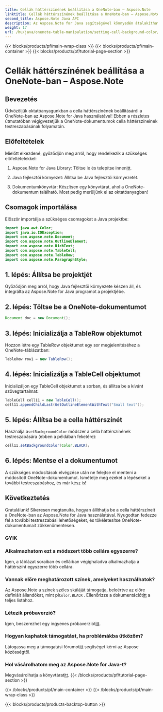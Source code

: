 ```yaml
---
title: Cellák háttérszínének beállítása a OneNote-ban – Aspose.Note
linktitle: Cellák háttérszínének beállítása a OneNote-ban – Aspose.Note
second_title: Aspose.Note Java API
description: Az Aspose.Note for Java segítségével könnyedén átalakíthatja a OneNote-dokumentumokat. Könnyedén testreszabhatja a cella háttérszíneit. Próbálja ki most az ingyenes próbaverziót!
weight: 17
url: /hu/java/onenote-table-manipulation/setting-cell-background-color/
---
```


{{< blocks/products/pf/main-wrap-class >}}
{{< blocks/products/pf/main-container >}}
{{< blocks/products/pf/tutorial-page-section >}}

# Cellák háttérszínének beállítása a OneNote-ban – Aspose.Note

## Bevezetés
Üdvözöljük oktatóanyagunkban a cella háttérszínének beállításáról a OneNote-ban az Aspose.Note for Java használatával! Ebben a részletes útmutatóban végigvezetjük a OneNote-dokumentumok cella háttérszíneinek testreszabásának folyamatán.
## Előfeltételek
Mielőtt elkezdené, győződjön meg arról, hogy rendelkezik a szükséges előfeltételekkel:
1.  Aspose.Note for Java Library: Töltse le és telepítse innen[itt](https://releases.aspose.com/note/java/).
   
2. Java fejlesztői környezet: Állítsa be Java fejlesztői környezetét.
3. Dokumentumkönyvtár: Készítsen egy könyvtárat, ahol a OneNote-dokumentum található.
Most pedig merüljünk el az oktatóanyagban!
## Csomagok importálása
Először importálja a szükséges csomagokat a Java projektbe:
```java
import java.awt.Color;
import java.io.IOException;
import com.aspose.note.Document;
import com.aspose.note.OutlineElement;
import com.aspose.note.RichText;
import com.aspose.note.TableCell;
import com.aspose.note.TableRow;
import com.aspose.note.ParagraphStyle;
```
## 1. lépés: Állítsa be projektjét
Győződjön meg arról, hogy Java fejlesztői környezete készen áll, és integrálta az Aspose.Note for Java programot a projektjébe.
## 2. lépés: Töltse be a OneNote-dokumentumot
```java
Document doc = new Document();
```
## 3. lépés: Inicializálja a TableRow objektumot
Hozzon létre egy TableRow objektumot egy sor megjelenítéséhez a OneNote-táblázatban:
```java
TableRow row1 = new TableRow();
```
## 4. lépés: Inicializálja a TableCell objektumot
Inicializáljon egy TableCell objektumot a sorban, és állítsa be a kívánt szövegtartalmat:
```java
TableCell cell11 = new TableCell();
cell11.appendChildLast(GetOutlineElementWithText("Small text"));
```
## 5. lépés: Állítsa be a cella háttérszínét
 Használja a`setBackgroundColor` módszer a cella háttérszínének testreszabására (ebben a példában feketére):
```java
cell11.setBackgroundColor(Color.BLACK);
```
## 6. lépés: Mentse el a dokumentumot
A szükséges módosítások elvégzése után ne felejtse el menteni a módosított OneNote-dokumentumot.
Ismételje meg ezeket a lépéseket a további testreszabáshoz, és már kész is!
## Következtetés
Gratulálunk! Sikeresen megtanulta, hogyan állíthatja be a cella háttérszíneit a OneNote-ban az Aspose.Note for Java használatával. Nyugodtan fedezze fel a további testreszabási lehetőségeket, és tökéletesítse OneNote-dokumentumait zökkenőmentesen.
### GYIK
### Alkalmazhatom ezt a módszert több cellára egyszerre?
Igen, a táblázat soraiban és celláiban végighaladva alkalmazhatja a háttérszínt egyszerre több cellára.
### Vannak előre meghatározott színek, amelyeket használhatok?
 Az Aspose.Note a színek széles skáláját támogatja, beleértve az előre definiált állandókat, mint pl`Color.BLACK` . Ellenőrizze a dokumentációt[itt](https://reference.aspose.com/note/java/) a teljes listához.
### Létezik próbaverzió?
 Igen, beszerezhet egy ingyenes próbaverziót[itt](https://releases.aspose.com/).
### Hogyan kaphatok támogatást, ha problémákba ütközöm?
 Látogassa meg a támogatási fórumot[itt](https://forum.aspose.com/c/note/28) segítséget kérni az Aspose közösségtől.
### Hol vásárolhatom meg az Aspose.Note for Java-t?
 Megvásárolhatja a könyvtárat[itt](https://purchase.aspose.com/buy).
{{< /blocks/products/pf/tutorial-page-section >}}

{{< /blocks/products/pf/main-container >}}
{{< /blocks/products/pf/main-wrap-class >}}

{{< blocks/products/products-backtop-button >}}
